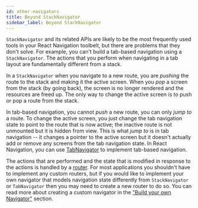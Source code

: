 ```yaml
---
id: other-navigators
title: Beyond StackNavigator
sidebar_label: Beyond StackNavigator
---
```


`StackNavigator` and its related APIs are likely to be the most frequently used tools in your React Navigation toolbelt, but there are problems that they don't solve. For example, you can't build a tab-based navigation using a `StackNavigator`. The actions that you perform when navigating in a tab layout are fundamentally different from a stack.

In a `StackNavigator` when you navigate to a new route, you are *pushing* the route to the stack and making it the active screen. When you *pop* a screen from the stack (by going back), the screen is no longer rendered and the resources are freed up. The only way to change the active screen is to push or pop a route from the stack.

In tab-based navigation, you cannot *push* a new route, you can only *jump to* a route. To change the active screen, you just change the tab navigation state to point to the route that is now active; the inactive route is not unmounted but it is hidden from view. This is what *jump to* is in tab navigation -- it changes a pointer to the active screen but it doesn't actually add or remove any screens from the tab navigation state. In React Navigation, you can use [TabNavigator](__TODO__) to implement tab-based navigation.

The actions that are performed and the state that is modified in response to the actions is handled by a [router](__TODO__). For most applications you shouldn't have to implement any custom routers, but if you would like to implement your own navigator that models navigation state differently from `StackNavigator` or `TabNavigator` then you may need to create a new router to do so. You can read more about creating a custom navigator in the ["Build your own Navigator"](__TODO__) section.